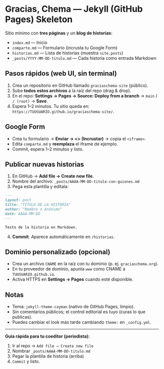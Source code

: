 # Gracias, Chema — Jekyll (GitHub Pages) Skeleton

Sitio mínimo con **tres páginas** y un **blog de historias**:

- `index.md` — Inicio
- `comparte.md` — Formulario (incrusta tu Google Form)
- `historias.md` — Lista de historias (muestra `site.posts`)
- `_posts/YYYY-MM-DD-titulo.md` — Cada historia como entrada Markdown

## Pasos rápidos (web UI, sin terminal)

1. Crea un repositorio en GitHub llamado `graciaschema-site` (público).
2. Sube **todos estos archivos** a la raíz del repo (drag & drop).
3. En el repo: **Settings → Pages → Source: Deploy from a branch** → `main` / `/ (root)` → **Save**.
4. Espera 1–2 minutos. Tu sitio queda en: `https://TUUSUARIO.github.io/graciaschema-site/`.

## Google Form

- Crea tu formulario → **Enviar → <> (Incrustar)** → copia el `<iframe>`.
- Edita `comparte.md` y **reemplaza** el iframe de ejemplo.
- Commit, espera 1–2 minutos y listo.

## Publicar nuevas historias

1. En GitHub → **Add file → Create new file**.
2. Nombre del archivo: `_posts/AAAA-MM-DD-titulo-con-guiones.md`
3. Pega esta plantilla y edítala:

```markdown
---
layout: post
title: "TÍTULO DE LA HISTORIA"
author: "Nombre o Anónimo"
date: AAAA-MM-DD
---

Texto de la historia en Markdown.
```

4. **Commit**. Aparece automáticamente en `/historias`.

## Dominio personalizado (opcional)

- Crea un archivo `CNAME` en la raíz con tu dominio (p. ej. `graciaschema.org`).
- En tu proveedor de dominio, apunta `www` como CNAME a `TUUSUARIO.github.io`.
- Activa HTTPS en **Settings → Pages** cuando esté disponible.

## Notas

- Tema: `jekyll-theme-cayman` (nativo de GitHub Pages, limpio).
- Sin comentarios públicos; el control editorial es tuyo (curas lo que publicas).
- Puedes cambiar el look más tarde cambiando `theme:` en `_config.yml`.

---

**Guía rápida para tu coeditor (periodista):**  
1) Ir al repo → `Add file → Create new file`  
2) Nombrar `_posts/AAAA-MM-DD-titulo.md`  
3) Pegar la plantilla de historia (arriba)  
4) `Commit` y listo.
